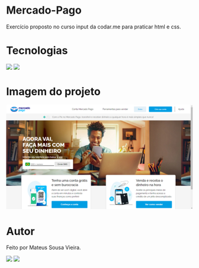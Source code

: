 # Mercado-Pago
Exercício proposto no curso input da codar.me para praticar html e css.

# Tecnologias
<div>
    <img src="https://img.shields.io/badge/HTML5-E34F26?style=for-the-badge&logo=html5&logoColor=white" />
    <img src="https://img.shields.io/badge/CSS3-1572B6?style=for-the-badge&logo=css3&logoColor=white" />
</div>

# Imagem do projeto
<img src="https://github.com/MateusSVieira/Mercado-Pago/blob/master/assets-mercadopago/mercado%20pago.png?raw=true"/>

# Autor

Feito por Mateus Sousa Vieira.
<div>
  <a href="www.linkedin.com/in/mateusSVieira"><img src="https://img.shields.io/badge/LinkedIn-0077B5?style=for-the-badge&logo=linkedin&logoColor=white"/></a>
 <a href="mailto:mateuss.vieira.dev@gmail.com"><img src="https://img.shields.io/badge/Gmail-D14836?style=for-the-badge&logo=gmail&logoColor=white"/>
</div>
